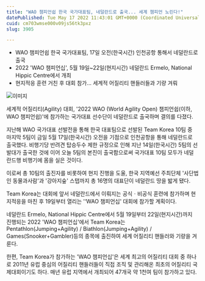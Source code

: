 ```yaml
---
title: "WAO 챔피언쉽 한국 국가대표팀, 네덜란드로 출국... 세계 챔피언 노린다!"
datePublished: Tue May 17 2022 11:43:01 GMT+0000 (Coordinated Universal Time)
cuid: cm703wmse000v09js56tk3pxz
slug: 3905

---
```



- WAO 챔피언쉽 한국 국가대표팀, 17일 오전(한국시간) 인천공항 통해서 네덜란드로 출국
- 2022 'WAO 챔피언십', 5월 19일~22일(현지시간) 네덜란드 Ermelo, National Hippic Centre에서 개최
- 현지적응 훈련 거친 후 대회 참가... 세계적 어질리티 핸들러들과 기량 겨뤄

![이미지](https://cdn.hashnode.com/res/hashnode/image/upload/v1739255645694/d46e5872-5131-439c-a90a-2f886507a399.jpeg)

세계적 어질리티(Agility) 대회, '2022 WAO (World Agility Open) 챔피언쉽(이하, WAO 챔피언쉽)'에 참가하는 국가대표 선수단이 네덜란드로 출국하며 결의를 다졌다.

지난해 WAO 국가대표 선발전을 통해 한국 대표팀으로 선발된 Team Korea 10팀 중 마지막 5팀이 금일 5월 17일(한국시간) 오전을 기점으로 인천공항을 통해 네덜란드로 출국했다. 비행기당 반려견 탑승두수 제한 규정으로 인해 지난 14일(한국시간) 5팀의 선발대가 출국한 것에 이어 오늘 5팀의 본진이 출국함으로써 국가대표 10팀 모두가 네덜란드행 비행기에 몸을 실은 것이다.

이로써 총 10팀의 출진자를 비롯하여 현지 진행을 도울, 한국 지역예선 주최단체 '사단법인 동물과사람'과 '강아지숲' 스탭까지 총 16명의 대표단이 네덜란드 땅을 밟게 됐다.

Team Korea는 대회에 앞서 네덜란드에서 이뤄지는 공식ㆍ비공식 훈련에 참가하며 현지적응을 마친 후 19일부터 열리는 '‘WAO 챔피언십' 대회에 참가할 계획이다.

네덜란드 Ermelo, National Hippic Centre에서 5월 19일부터 22일(현지시간)까지 진행되는 2022 'WAO 챔피언십'에서 Team Korea는 Pentathlon(Jumping+Agility) / Biathlon(Jumping+Agility) / Games(Snooker+Gambler)등의 종목에 출진하여 세계 어질리티 핸들러와 기량을 겨룬다.

한편, Team Korea가 참가하는 'WAO 챔피언십'은 세계 최고의 어질리티 대회 중 하나로 2011년 유럽 중심의 어질리티 핸들러들이 직접 조직 및 관리해온 최초의 어질리티 국제대회이기도 하다. 매년 유럽 지역에서 개최되어 47개국 약 1천여 팀이 참가하고 있다.